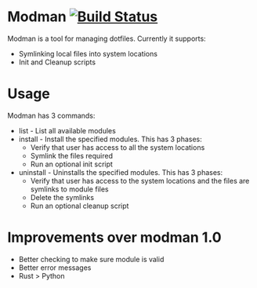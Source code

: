 # Modman [![Build Status](https://travis-ci.org/ratorx/modman.svg?branch=master)](https://travis-ci.org/ratorx/modman)
Modman is a tool for managing dotfiles. Currently it supports:
* Symlinking local files into system locations
* Init and Cleanup scripts

# Usage
Modman has 3 commands:
* list - List all available modules
* install - Install the specified modules. This has 3 phases:
    * Verify that user has access to all the system locations
    * Symlink the files required
    * Run an optional init script
* uninstall - Uninstalls the specified modules. This has 3 phases:
    * Verify that user has access to the system locations and the files are symlinks to module files
    * Delete the symlinks
    * Run an optional cleanup script

# Improvements over modman 1.0
* Better checking to make sure module is valid
* Better error messages
* Rust > Python

